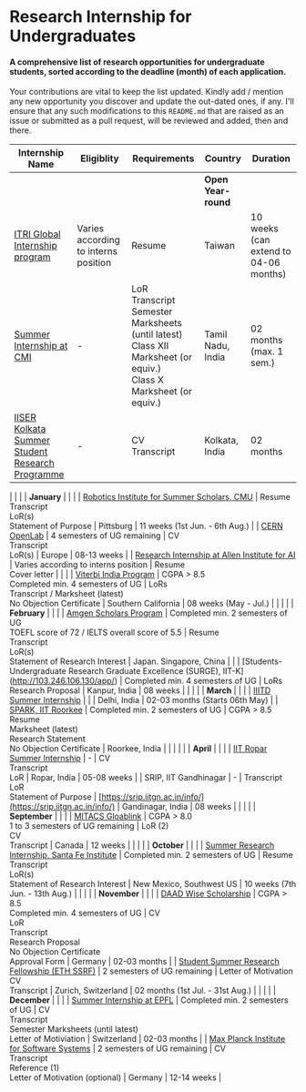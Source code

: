 # Research Internship for Undergraduates

#### A comprehensive list of research opportunities for undergraduate students, sorted according to the deadline (month) of each application.

Your contributions are vital to keep the list updated. Kindly add / mention any new opportunity you discover and update the out-dated ones, if any. I'll ensure that any such modifications to this `README.md` that are raised as an issue or submitted as a pull request, will be reviewed and added, then and there.



| Internship Name | Eligiblity | Requirements | Country                  | Duration                              |
| ----------------| ---------- | -------------| ------------------------ | ------------------------ |
| | | | **Open Year-round** | | |
| [ITRI Global Internship program](https://www.itri.org.tw/english/ListStyle.aspx?DisplayStyle=05&SiteID=1&MmmID=617731531432246346)                                     | Varies according to interns position                                               | Resume                                                                                                                                                                        | Taiwan                   | 10 weeks (can extend to 04-06 months) |
| [Summer Internship at CMI](https://www.cmi.ac.in/admissions/internships.php)                                          | \-                                                                                 | LoR<br>Transcript<br>Semester Marksheets (until latest)<br>Class XII Marksheet (or equiv.)<br>Class X Marksheet (or equiv.)                                                                                                                                                    | Tamil Nadu, India        | 02 months (max. 1 sem.)               |
| [IISER Kolkata Summer Student Research Programme](https://www.iiserkol.ac.in/~summer.research/)                     | \-                                                                                 | CV<br>Transcript                                                                                                                                                                                                                                                                    | Kolkata, India           | 02 months                             |

| | | | **January** | | |
| [Robotics Institute for Summer Scholars, CMU](https://riss.ri.cmu.edu/)                        | Resume<br>Transcript<br>LoR(s)<br>Statement of Purpose                                                                                                                                                                                                                | Pittsburg                | 11 weeks (1st Jun. - 6th Aug.)        |
| [CERN OpenLab](https://openlab.cern/education)                                                       | 4 semesters of UG remaining                                                        | CV<br>Transcript<br>LoR(s)                                                                                                                                                                                                                                                                                         | Europe                   | 08-13 weeks                           |
| [Research Internship at Allen Institute for AI](https://allenai.org/internships)                      | Varies according to interns position                                               | Resume<br>Cover letter                                                                                                                                                                                                                                                                                           |                          |                                       |
| [Viterbi India Program](https://www.iusstf.org/program/iusstf-viterbi-program)                                                 | CGPA > 8.5<br>Completed min. 4 semesters of UG                                     | LoRs<br>Transcript / Marksheet (latest)<br>No Objection Certificate                                                                                                                                                                                               | Southern California      | 08 weeks (May - Jul.)                 |
| | | | **February** | | |
| [Amgen Scholars Program](http://amgenscholars.com/asia-program)                                             | Completed min. 2 semesters of UG<br>TOEFL score of 72 / IELTS overall score of 5.5 | Resume<br>Transcript<br>LoR(s)<br>Statement of Research Interest                                                                                                | Japan. Singapore, China  |                                       |
| [Students-Undergraduate Research Graduate Excellence (SURGE), IIT-K] (http://103.246.106.130/app/)  | Completed min. 4 semesters of UG                                                   | LoRs<br>Research Proposal                                                                                                                                                                                                                                                                                              | Kanpur, India            | 08 weeks                              |
| | | | **March** | | |
| [IIITD Summer Internship](https://www.iiitd.ac.in/placement/summer-internships)                                              |                                                                                    |                                                                                                                                                                                                                                                                     | Delhi, India             | 02-03 months (Starts 06th May)        |
| [SPARK, IIT Roorkee](https://spark.iitr.ac.in/)                                                    | Completed min. 2 semesters of UG                                                   | CGPA > 8.5<br>Resume<br>Marksheet (latest)<br>Research Statement<br>No Objection Certificate                                                                                                                                                                                                                             | Roorkee, India           |                                       |
| | | | **April** | | |
| [IIT Ropar Summer Internship](https://www.iitrpr.ac.in/sites/default/files/Advertisement%20for%20Summer%20Internship%202021.pdf)                                        | \-                                                                                 | CV<br>Transcript<br>LoR                                                                                                     |  Ropar, India             | 05-08 weeks                           |
| SRIP, IIT Gandhinagar                                              | \-                                                                                 | Transcript<br>LoR<br>Statement of Purpose                                                                                   | [https://srip.iitgn.ac.in/info/](https://srip.iitgn.ac.in/info/)                                                                                                                                                                                       | Gandinagar, India        | 08 weeks                              |
| | | | **September** | | |
| [MITACS Gloablink](https://www.mitacs.ca/en/programs/globalink/globalink-research-internship)                                                   | CGPA > 8.0<br>1 to 3 semesters of UG remaining                                     | LoR (2)<br>CV<br>Transcript                                                                                                                                                                                                                               | Canada                   | 12 weeks                              |
| | | | **October** | | |
| [Summer Research Internship, Santa Fe Institute](https://www.santafe.edu/engage/learn/schools/research-experiences-undergraduates)                      | Completed min. 2 semesters of UG                                                   | Resume<br>Transcript<br>LoR(s)<br>Statement of Research Interest                                                                                                                                              | New Mexico, Southwest US | 10 weeks (7th Jun. - 13th Aug.)       |
| | | | **November** | | |
| [DAAD Wise Scholarship](https://www.daad.de/go/en/stipa50015295)                                               | CGPA > 8.5<br>Completed min. 4 semesters of UG                                     | CV<br>LoR<br>Transcript<br>Research Proposal<br>No Objection Certificate<br>Approval Form                                                                                                                                                                                                   | Germany                  | 02-03 months                          |
| [Student Summer Research Fellowship (ETH SSRF)](https://www.inf.ethz.ch/studies/summer-research-fellowship.html)                      | 2 semesters of UG remaining                                                        | Letter of Motivation<br>CV<br>Transcript                                                                                                                                                                                                         | Zurich, Switzerland      | 02 months (1st Jul. - 31st Aug.)      |
| | | | **December** | | |
| [Summer Internship at EPFL](https://summer.epfl.ch/)                                           | Completed min. 2 semesters of UG                                                   | CV<br>Transcript<br>Semester Marksheets (until latest)<br>Letter of Motiviation                                                                                                                                                                                                                                                | Switzerland              | 02-03 months                          |
| [Max Planck Institute for Software Systems](https://apply.mpi-sws.org/register/internship/)                          | 2 semesters of UG remaining                                                        | CV<br>Transcript<br>Reference (1)<br>Letter of Motivation (optional)                                                                                                                                                                                                                          | Germany                  | 12-14 weeks                           |

